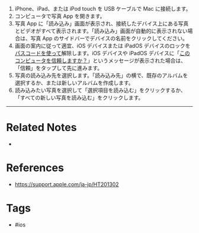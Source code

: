 1. iPhone、iPad、または iPod touch を USB ケーブルで Mac に接続します。
2. コンピュータで写真 App を開きます。
3. 写真 App に「読み込み」画面が表示され、接続したデバイス上にある写真とビデオがすべて表示されます。「読み込み」画面が自動的に表示されない場合は、写真 App のサイドバーでデバイスの名前をクリックしてください。
4. 画面の案内に従って適宜、iOS デバイスまたは iPadOS デバイスのロックを[パスコードを使って](https://support.apple.com/ja-jp/HT204060)解除します。iOS デバイスや iPadOS デバイスに「[このコンピュータを信頼しますか？](https://support.apple.com/ja-jp/HT202778)」というメッセージが表示された場合は、「信頼」をタップして先に進みます。
5. 写真の読み込み先を選択します。「読み込み先」の横で、既存のアルバムを選択するか、または新しいアルバムを作成します。
6. 読み込みたい写真を選択して「選択項目を読み込む」をクリックするか、「すべての新しい写真を読み込む」をクリックします。



---
# Related Notes
- 

# References
- https://support.apple.com/ja-jp/HT201302

# Tags
- #ios 